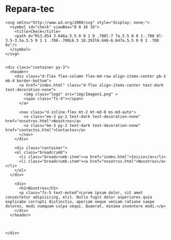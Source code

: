 # Repara-tec
<!doctype html>
<html lang="en">
  <head>
    <meta charset="utf-8">
    <meta name="viewport" content="width=device-width, initial-scale=1">
    <meta name="description" content="">
    <meta name="author" content="Mark Otto, Jacob Thornton, and Bootstrap contributors">
    <meta name="generator" content="Hugo 0.88.1">
    <title>Pricing example · Bootstrap v5.1</title>
    <link rel="canonical" href="https://getbootstrap.com/docs/5.1/examples/pricing/">
    <!-- Bootstrap core CSS -->
    <link href="assets/dist/css/bootstrap.min.css" rel="stylesheet">
    <!-- Custom styles for this template -->
    <link href="css/pricing.css" rel="stylesheet">
  </head>
  <body>

    
    <svg xmlns="http://www.w3.org/2000/svg" style="display: none;">
      <symbol id="check" viewBox="0 0 16 16">
        <title>Check</title>
        <path d="M13.854 3.646a.5.5 0 0 1 0 .708l-7 7a.5.5 0 0 1-.708 0l-3.5-3.5a.5.5 0 1 1 .708-.708L6.5 10.293l6.646-6.647a.5.5 0 0 1 .708 0z"/>
      </symbol>
    </svg>


    <div class="container py-3">
      <header>
        <div class="d-flex flex-column flex-md-row align-items-center pb-3 mb-4 border-bottom">
          <a href="index.html" class="d-flex align-items-center text-dark text-decoration-none">
            <img class="logo" src="img/Imagen1.png" >
            <span class="fs-4"></span>
          </a>

          <nav class="d-inline-flex mt-2 mt-md-0 ms-md-auto">
            <a class="me-3 py-2 text-dark text-decoration-none" href="nosotros.html">Nosotros</a>
            <a class="me-3 py-2 text-dark text-decoration-none" href="contactos.html">Contactos</a>
          </nav>
        </div>

        <div class="container">
        <ol class="breadcrumb">
          <li class="breadcrumb-item"><a href="index.html">Inicio</a></li>
          <li class="breadcrumb-item"><a href="nosotros.html">Nosotros</a></li>
        </ol>
      </div>

        <div>
          <h1>Nosotros</h1>
          <p class="fs-5 text-muted">Lorem ipsum dolor, sit amet consectetur adipisicing, elit. Nulla fugit dolor asperiores quia explicabo corrupti distinctio, aperiam neque veniam ratione saepe dolores, modi numquam culpa sequi. Quaerat, minima inventore modi.</p>
        </div>
      </header>

    
      
    </div>


    
  </body>
</html>
